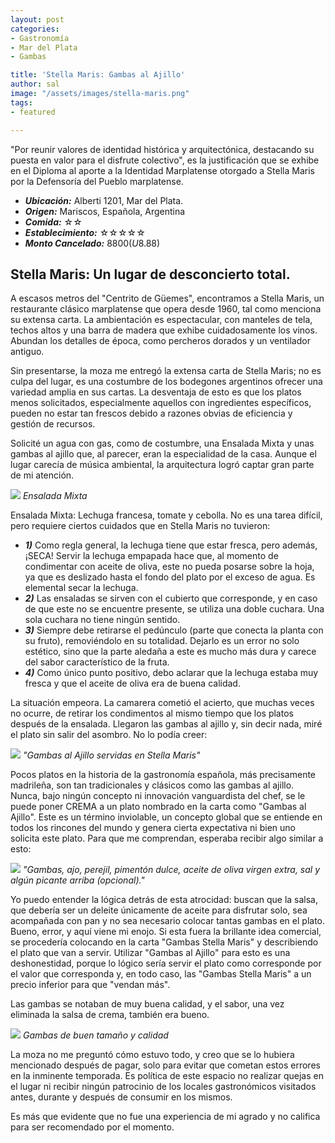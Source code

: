 ```yaml
---
layout: post
categories:
- Gastronomía
- Mar del Plata
- Gambas

title: 'Stella Maris: Gambas al Ajillo'
author: sal
image: "/assets/images/stella-maris.png"
tags:
- featured

---
```

"Por reunir valores de identidad histórica y arquitectónica, destacando su puesta en valor para el disfrute colectivo", es la justificación que se exhibe en el Diploma al aporte a la Identidad Marplatense otorgado a Stella Maris por la Defensoría del Pueblo marplatense.

* **_Ubicación:_** Alberti 1201, Mar del Plata.
* **_Origen:_** Mariscos, Española, Argentina
* **_Comida:_** ☆☆
* **_Establecimiento:_** ☆☆☆☆☆
* **_Monto Cancelado:_** $8800 (U$8.88)
  
## Stella Maris: Un lugar de desconcierto total.

A escasos metros del "Centrito de Güemes", encontramos a Stella Maris, un restaurante clásico marplatense que opera desde 1960, tal como menciona su extensa carta. La ambientación es espectacular, con manteles de tela, techos altos y una barra de madera que exhibe cuidadosamente los vinos. Abundan los detalles de época, como percheros dorados y un ventilador antiguo.

Sin presentarse, la moza me entregó la extensa carta de Stella Maris; no es culpa del lugar, es una costumbre de los bodegones argentinos ofrecer una variedad amplia en sus cartas. La desventaja de esto es que los platos menos solicitados, especialmente aquellos con ingredientes específicos, pueden no estar tan frescos debido a razones obvias de eficiencia y gestión de recursos.

Solicité un agua con gas, como de costumbre, una Ensalada Mixta y unas gambas al ajillo que, al parecer, eran la especialidad de la casa. Aunque el lugar carecía de música ambiental, la arquitectura logró captar gran parte de mi atención.

![](/assets/images/ensalada-mixta.jpg)
_Ensalada Mixta_

Ensalada Mixta: Lechuga francesa, tomate y cebolla. No es una tarea difícil, pero requiere ciertos cuidados que en Stella Maris no tuvieron:
* **_1)_** Como regla general, la lechuga tiene que estar fresca, pero además, ¡SECA! Servir la lechuga empapada hace que, al momento de condimentar con aceite de oliva, este no pueda posarse sobre la hoja, ya que es deslizado hasta el fondo del plato por el exceso de agua. Es elemental secar la lechuga.
* **_2)_** Las ensaladas se sirven con el cubierto que corresponde, y en caso de que este no se encuentre presente, se utiliza una doble cuchara. Una sola cuchara no tiene ningún sentido.
* **_3)_** Siempre debe retirarse el pedúnculo (parte que conecta la planta con su fruto), removiéndolo en su totalidad. Dejarlo es un error no solo estético, sino que la parte aledaña a este es mucho más dura y carece del sabor característico de la fruta.
* **_4)_** Como único punto positivo, debo aclarar que la lechuga estaba muy fresca y que el aceite de oliva era de buena calidad.

La situación empeora. La camarera cometió el acierto, que muchas veces no ocurre, de retirar los condimentos al mismo tiempo que los platos después de la ensalada. Llegaron las gambas al ajillo y, sin decir nada, miré el plato sin salir del asombro. No lo podía creer:

![](/assets/images/gambas-crema.jpg)
_"Gambas al Ajillo servidas en Stella Maris"_

Pocos platos en la historia de la gastronomía española, más precisamente madrileña, son tan tradicionales y clásicos como las gambas al ajillo. Nunca, bajo ningún concepto ni innovación vanguardista del chef, se le puede poner CREMA a un plato nombrado en la carta como "Gambas al Ajillo". Este es un término inviolable, un concepto global que se entiende en todos los rincones del mundo y genera cierta expectativa ni bien uno solicita este plato.
Para que me comprendan, esperaba recibir algo similar a esto:

![](/assets/images/gambas.png)
_"Gambas, ajo, perejil, pimentón dulce, aceite de oliva virgen extra, sal y algún picante arriba (opcional)."_

Yo puedo entender la lógica detrás de esta atrocidad: buscan que la salsa, que debería ser un deleite únicamente de aceite para disfrutar solo, sea acompañada con pan y no sea necesario colocar tantas gambas en el plato. Bueno, error, y aquí viene mi enojo. Si esta fuera la brillante idea comercial, se procedería colocando en la carta "Gambas Stella Maris" y describiendo el plato que van a servir. Utilizar "Gambas al Ajillo" para esto es una deshonestidad, porque lo lógico sería servir el plato como corresponde por el valor que corresponda y, en todo caso, las "Gambas Stella Maris" a un precio inferior para que "vendan más".

Las gambas se notaban de muy buena calidad, y el sabor, una vez eliminada la salsa de crema, también era bueno.

![](/assets/images/gamba.jpg)
_Gambas de buen tamaño y calidad_

La moza no me preguntó cómo estuvo todo, y creo que se lo hubiera mencionado después de pagar, solo para evitar que cometan estos errores en la inminente temporada. Es política de este espacio no realizar quejas en el lugar ni recibir ningún patrocinio de los locales gastronómicos visitados antes, durante y después de consumir en los mismos.

Es más que evidente que no fue una experiencia de mi agrado y no califica para ser recomendado por el momento.
